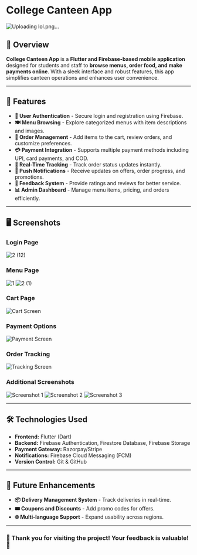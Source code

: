 # College Canteen App

![Uploading lol.png…]()


## 📱 Overview
**College Canteen App** is a **Flutter and Firebase-based mobile application** designed for students and staff to **browse menus, order food, and make payments online**. With a sleek interface and robust features, this app simplifies canteen operations and enhances user convenience.

---

## 🚀 Features

- **🔑 User Authentication** - Secure login and registration using Firebase.
- **🍽️ Menu Browsing** - Explore categorized menus with item descriptions and images.
- **🛒 Order Management** - Add items to the cart, review orders, and customize preferences.
- **💳 Payment Integration** - Supports multiple payment methods including UPI, card payments, and COD.
- **📡 Real-Time Tracking** - Track order status updates instantly.
- **📲 Push Notifications** - Receive updates on offers, order progress, and promotions.
- **📝 Feedback System** - Provide ratings and reviews for better service.
- **📊 Admin Dashboard** - Manage menu items, pricing, and orders efficiently.

---

## 🖥️ Screenshots

### **Login Page**
![2 (12)](https://github.com/user-attachments/assets/3ca70829-3523-42c3-bf85-30663e2928b3)

### **Menu Page**
![1](https://github.com/user-attachments/assets/7f227d59-c7a6-4350-a2e1-955e2a2aef94)
![2 (1)](https://github.com/user-attachments/assets/8f98a80b-4a2b-4f90-ad03-400fdf8775fb)


### **Cart Page**
![Cart Screen](https://github.com/user-attachments/assets/cart-screen.png)

### **Payment Options**
![Payment Screen](https://github.com/user-attachments/assets/payment-screen.png)

### **Order Tracking**
![Tracking Screen](https://github.com/user-attachments/assets/tracking-screen.png)

### **Additional Screenshots**
![Screenshot 1](https://github.com/user-attachments/assets/screenshot-1.png)
![Screenshot 2](https://github.com/user-attachments/assets/screenshot-2.png)
![Screenshot 3](https://github.com/user-attachments/assets/screenshot-3.png)

---

## 🛠️ Technologies Used
- **Frontend:** Flutter (Dart)
- **Backend:** Firebase Authentication, Firestore Database, Firebase Storage
- **Payment Gateway:** Razorpay/Stripe
- **Notifications:** Firebase Cloud Messaging (FCM)
- **Version Control:** Git & GitHub

---

## 🌟 Future Enhancements
- **📦 Delivery Management System** - Track deliveries in real-time.
- **🎟 Coupons and Discounts** - Add promo codes for offers.
- **🌐 Multi-language Support** - Expand usability across regions.

---

### 🎉 **Thank you for visiting the project! Your feedback is valuable!** 🎉

